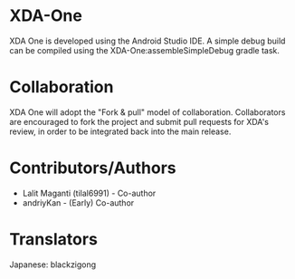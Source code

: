 XDA-One
==========
XDA One is developed using the Android Studio IDE. A simple debug build can be compiled using the XDA-One:assembleSimpleDebug gradle task.

Collaboration
==========
XDA One will adopt the "Fork & pull" model of collaboration. Collaborators are encouraged to fork the project and submit pull requests for XDA's review, in order to be integrated back into the main release.

Contributors/Authors
==========
* Lalit Maganti (tilal6991) - Co-author
* andriyKan - (Early) Co-author

Translators
==========
Japanese: blackzigong
